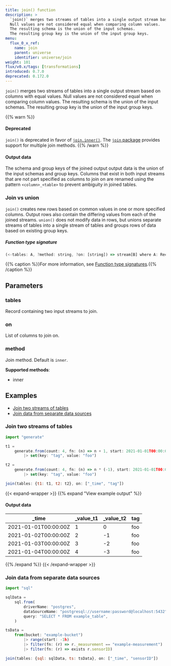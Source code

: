 ```yaml
---
title: join() function
description: >
  `join()` merges two streams of tables into a single output stream based on columns with equal values.
  Null values are not considered equal when comparing column values.
  The resulting schema is the union of the input schemas.
  The resulting group key is the union of the input group keys.
menu:
  flux_0_x_ref:
    name: join
    parent: universe
    identifier: universe/join
weight: 101
flux/v0.x/tags: [transformations]
introduced: 0.7.0
deprecated: 0.172.0
---
```


<!------------------------------------------------------------------------------

IMPORTANT: This page was generated from comments in the Flux source code. Any
edits made directly to this page will be overwritten the next time the
documentation is generated. 

To make updates to this documentation, update the function comments above the
function definition in the Flux source code:

https://github.com/influxdata/flux/blob/master/stdlib/universe/universe.flux#L1152-L1152

Contributing to Flux: https://github.com/influxdata/flux#contributing
Fluxdoc syntax: https://github.com/influxdata/flux/blob/master/docs/fluxdoc.md

------------------------------------------------------------------------------->

`join()` merges two streams of tables into a single output stream based on columns with equal values.
Null values are not considered equal when comparing column values.
The resulting schema is the union of the input schemas.
The resulting group key is the union of the input group keys.

{{% warn %}}
#### Deprecated
`join()` is deprecated in favor of [`join.inner()`](/flux/v0.x/stdlib/join/inner/).
The [`join` package](/flux/v0.x/stdlib/join/) provides support
for multiple join methods.
{{% /warn %}}

#### Output data
The schema and group keys of the joined output output data is the union of
the input schemas and group keys.
Columns that exist in both input streams that are not part specified as
columns to join on are renamed using the pattern `<column>_<table>` to
prevent ambiguity in joined tables.

### Join vs union
`join()` creates new rows based on common values in one or more specified columns.
Output rows also contain the differing values from each of the joined streams.
`union()` does not modify data in rows, but unions separate streams of tables
into a single stream of tables and groups rows of data based on existing group keys.

##### Function type signature

```js
(<-tables: A, ?method: string, ?on: [string]) => stream[B] where A: Record, B: Record
```

{{% caption %}}For more information, see [Function type signatures](/flux/v0.x/function-type-signatures/).{{% /caption %}}

## Parameters

### tables

Record containing two input streams to join.



### on

List of columns to join on.



### method

Join method. Default is `inner`.

**Supported methods**:
- inner


## Examples

- [Join two streams of tables](#join-two-streams-of-tables)
- [Join data from separate data sources](#join-data-from-separate-data-sources)

### Join two streams of tables

```js
import "generate"

t1 =
    generate.from(count: 4, fn: (n) => n + 1, start: 2021-01-01T00:00:00Z, stop: 2021-01-05T00:00:00Z)
        |> set(key: "tag", value: "foo")

t2 =
    generate.from(count: 4, fn: (n) => n * (-1), start: 2021-01-01T00:00:00Z, stop: 2021-01-05T00:00:00Z)
        |> set(key: "tag", value: "foo")

join(tables: {t1: t1, t2: t2}, on: ["_time", "tag"])

```

{{< expand-wrapper >}}
{{% expand "View example output" %}}

#### Output data

| _time                | _value_t1  | _value_t2  | tag  |
| -------------------- | ---------- | ---------- | ---- |
| 2021-01-01T00:00:00Z | 1          | 0          | foo  |
| 2021-01-02T00:00:00Z | 2          | -1         | foo  |
| 2021-01-03T00:00:00Z | 3          | -2         | foo  |
| 2021-01-04T00:00:00Z | 4          | -3         | foo  |

{{% /expand %}}
{{< /expand-wrapper >}}

### Join data from separate data sources

```js
import "sql"

sqlData =
    sql.from(
        driverName: "postgres",
        dataSourceName: "postgresql://username:password@localhost:5432",
        query: "SELECT * FROM example_table",
    )

tsData =
    from(bucket: "example-bucket")
        |> range(start: -1h)
        |> filter(fn: (r) => r._measurement == "example-measurement")
        |> filter(fn: (r) => exists r.sensorID)

join(tables: {sql: sqlData, ts: tsData}, on: ["_time", "sensorID"])

```

